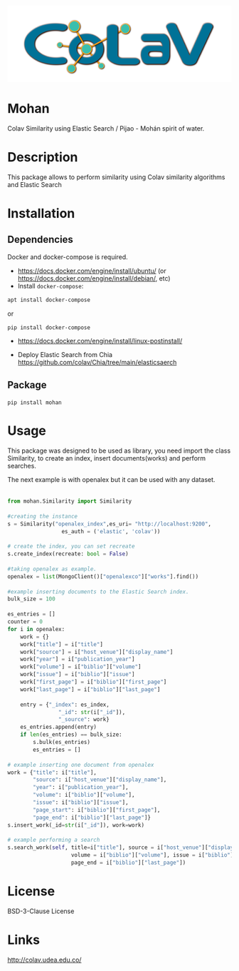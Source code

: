 <center><img src="https://raw.githubusercontent.com/colav/colav.github.io/master/img/Logo.png"/></center>

# Mohan
Colav Similarity using Elastic Search / Pijao - Mohán spirit of water.

# Description
This package allows to perform similarity using Colav similarity algorithms and Elastic Search

# Installation

## Dependencies
Docker and docker-compose is required.
* https://docs.docker.com/engine/install/ubuntu/ (or https://docs.docker.com/engine/install/debian/, etc)
* Install `docker-compose`:  
```bash
apt install docker-compose
```
or
```bash
pip install docker-compose
```

* https://docs.docker.com/engine/install/linux-postinstall/

* Deploy Elastic Search from Chia https://github.com/colav/Chia/tree/main/elasticsaerch


## Package
`pip install mohan`

# Usage
This package was designed to be used as library,
you need import the class Similarity, to create an index,
insert documents(works) and perform searches.

The next example is with openalex but it can be used with any dataset.

```py

from mohan.Similarity import Similarity

#creating the instance
s = Similarity("openalex_index",es_uri= "http://localhost:9200",
                 es_auth = ('elastic', 'colav'))

# create the index, you can set recreate
s.create_index(recreate: bool = False)

#taking openalex as example.
openalex = list(MongoClient()["openalexco"]["works"].find())

#example inserting documents to the Elastic Search index.
bulk_size = 100

es_entries = []
counter = 0
for i in openalex:
    work = {}
    work["title"] = i["title"]
    work["source"] = i["host_venue"]["display_name"]
    work["year"] = i["publication_year"]
    work["volume"] = i["biblio"]["volume"]
    work["issue"] = i["biblio"]["issue"]
    work["first_page"] = i["biblio"]["first_page"]
    work["last_page"] = i["biblio"]["last_page"]

    entry = {"_index": es_index,
                "_id": str(i["_id"]),
                "_source": work}
    es_entries.append(entry)
    if len(es_entries) == bulk_size:
        s.bulk(es_entries)
        es_entries = []

# example inserting one document from openalex
work = {"title": i["title"],
        "source": i["host_venue"]["display_name"],
        "year": i["publication_year"],
        "volume": i["biblio"]["volume"],
        "issue": i["biblio"]["issue"],
        "page_start": i["biblio"]["first_page"],
        "page_end": i["biblio"]["last_page"]}
s.insert_work(_id=str(i["_id"]), work=work)

# example performing a search
s.search_work(self, title=i["title"], source = i["host_venue"]["display_name"], year = i["publication_year"],
                    volume = i["biblio"]["volume"], issue = i["biblio"]["issue"], page_start = i["biblio"]["first_page"],
                    page_end = i["biblio"]["last_page"])

```

# License
BSD-3-Clause License

# Links
http://colav.udea.edu.co/



